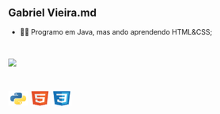 ## Gabriel Vieira.md

- 👨‍💻 Programo em Java, mas ando aprendendo HTML&CSS;

##

<div>
  <br>
  <img height="180em" src="https://github-readme-stats.vercel.app/api/top-langs/?username=gabrielvieira07&layout=compact&langs_count=16&theme=highcontrast"/>
</div>

  ##

<div style="display: inline_block"><br>
  <img align="center" alt="Python" height="30" width="40" src="https://raw.githubusercontent.com/devicons/devicon/master/icons/python/python-original.svg">
  <img align="center" alt="HTML" height="30" width="40" src="https://raw.githubusercontent.com/devicons/devicon/master/icons/html5/html5-original.svg">
  <img align="center" alt="CSS" height="30" width="40" src="https://raw.githubusercontent.com/devicons/devicon/master/icons/css3/css3-original.svg">
</div>
